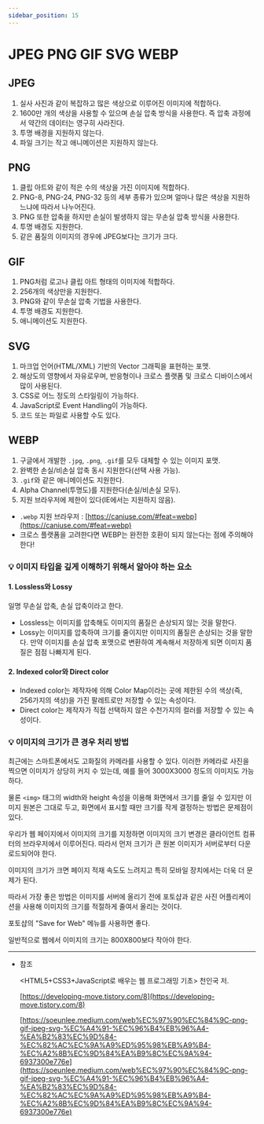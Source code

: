 ```yaml
---
sidebar_position: 15
---
```

# JPEG PNG GIF SVG WEBP

## JPEG

1. 실사 사진과 같이 복잡하고 많은 색상으로 이루어진 이미지에 적합하다.
2. 1600만 개의 색상을 사용할 수 있으며 손실 압축 방식을 사용한다. 즉 압축 과정에서 약간의 데이터는 영구히 사라진다.
3. 투명 배경을 지원하지 않는다.
4. 파일 크기는 작고 애니메이션은 지원하지 않는다.

## PNG

1. 클립 아트와 같이 적은 수의 색상을 가진 이미지에 적합하다.
2. PNG-8, PNG-24, PNG-32 등의 세부 종류가 있으며 얼마나 많은 색상을 지원하느냐에 따라서 나누어진다.
3. PNG 또한 압축을 하지만 손실이 발생하지 않는 무손실 압축 방식을 사용한다.
4. 투명 배경도 지원한다.
5. 같은 품질의 이미지의 경우에 JPEG보다는 크기가 크다.

## GIF

1. PNG처럼 로고나 클립 아트 형태의 이미지에 적합하다.
2. 256개의 색상만을 지원한다.
3. PNG와 같이 무손실 압축 기법을 사용한다.
4. 투명 배경도 지원한다.
5. 애니메이션도 지원한다.

## SVG

1. 마크업 언어(HTML/XML) 기반의 Vector 그래픽을 표현하는 포맷.
2. 해상도의 영향에서 자유로우며, 반응형이나 크로스 플랫폼 및 크로스 디바이스에서 많이 사용된다.
3. CSS로 어느 정도의 스타일링이 가능하다.
4. JavaScript로 Event Handling이 가능하다.
5. 코드 또는 파일로 사용할 수도 있다.

## WEBP

1. 구글에서 개발한 `.jpg`, `.png`, `.gif`를 모두 대체할 수 있는 이미지 포맷.
2. 완벽한 손실/비손실 압축 동시 지원한다(선택 사용 가능).
3. `.gif`와 같은 애니메이션도 지원한다.
4. Alpha Channel(투명도)를 지원한다(손실/비손실 모두).
5. 지원 브라우저에 제한이 있다(IE에서는 지원하지 않음).

- `.webp` 지원 브라우저 : [https://caniuse.com/#feat=webp](https://caniuse.com/#feat=webp)
- 크로스 플랫폼을 고려한다면 WEBP는 완전한 호환이 되지 않는다는 점에 주의해야 한다!

### 💡 이미지 타입을 깊게 이해하기 위해서 알아야 하는 요소

#### 1. Lossless와 Lossy

일명 무손실 압축, 손실 압축이라고 한다.

- Lossless는 이미지를 압축해도 이미지의 품질은 손상되지 않는 것을 말한다.
- Lossy는 이미지를 압축하여 크기를 줄이지만 이미지의 품질은 손상되는 것을 말한다.
  만약 이미지를 손실 압축 포맷으로 변환하여 계속해서 저장하게 되면 이미지 품질은 점점 나빠지게 된다.

#### 2. Indexed color와 Direct color

- Indexed color는 제작자에 의해 Color Map이라는 곳에 제한된 수의 색상(즉, 256가지의 색상)을 가진 팔레트로만 저장할 수 있는 속성이다.
- Direct color는 제작자가 직접 선택하지 않은 수천가지의 컬러를 저장할 수 있는 속성이다.

### 💡 이미지의 크기가 큰 경우 처리 방법

최근에는 스마트폰에서도 고화질의 카메라를 사용할 수 있다. 이러한 카메라로 사진을 찍으면 이미지가 상당히 커지 수 있는데, 예를 들어 3000X3000 정도의 이미지도 가능하다.

물론 `<img>` 태그의 width와 height 속성을 이용해 화면에서 크기를 줄일 수 있지만 이미지 원본은 그대로 두고, 화면에서 표시할 때만 크기를 작게 결정하는 방법은 문제점이 있다.

우리가 웹 페이지에서 이미지의 크기를 지정하면 이미지의 크기 변경은 클라이언트 컴퓨터의 브라우저에서 이루어진다. 따라서 먼저 크기가 큰 원본 이미지가 서버로부터 다운로드되어야 한다.

이미지의 크기가 크면 페이지 적재 속도도 느려지고 특히 모바일 장치에서는 더욱 더 문제가 된다.

따라서 가장 좋은 방법은 이미지를 서버에 올리기 전에 포토샵과 같은 사진 어플리케이션을 사용해 이미지의 크기를 적절하게 줄여서 올리는 것이다.

포토샵의 "Save for Web" 메뉴를 사용하면 좋다.

일반적으로 웹에서 이미지의 크기는 800X800보다 작아야 한다.

---

- 참조

  <HTML5+CSS3+JavaScript로 배우는 웹 프로그래밍 기초> 천인국 저.

  [https://developing-move.tistory.com/8](https://developing-move.tistory.com/8)

  [https://soeunlee.medium.com/web%EC%97%90%EC%84%9C-png-gif-jpeg-svg-%EC%A4%91-%EC%96%B4%EB%96%A4-%EA%B2%83%EC%9D%84-%EC%82%AC%EC%9A%A9%ED%95%98%EB%A9%B4-%EC%A2%8B%EC%9D%84%EA%B9%8C%EC%9A%94-6937300e776e](https://soeunlee.medium.com/web%EC%97%90%EC%84%9C-png-gif-jpeg-svg-%EC%A4%91-%EC%96%B4%EB%96%A4-%EA%B2%83%EC%9D%84-%EC%82%AC%EC%9A%A9%ED%95%98%EB%A9%B4-%EC%A2%8B%EC%9D%84%EA%B9%8C%EC%9A%94-6937300e776e)
